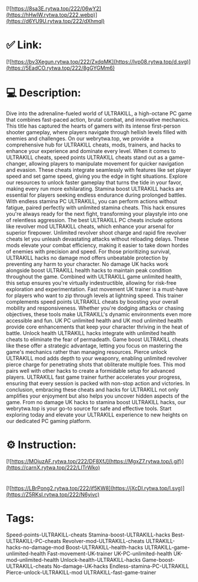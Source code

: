 [![https://8sa3E.rytwa.top/222/06wY2](https://hHwlW.rytwa.top/222.webp)](https://d6YU9U.rytwa.top/222/dXhmql)
# ✅ Link:
[![https://bv3Xegun.rytwa.top/222/ZxdqMK](https://Ivp08.rytwa.top/d.svg)](https://5EadCO.rytwa.top/222/8gGYGMm6)
# 💻 Description:
Dive into the adrenaline-fueled world of ULTRAKILL, a high-octane PC game that combines fast-paced action, brutal combat, and innovative mechanics. This title has captured the hearts of gamers with its intense first-person shooter gameplay, where players navigate through hellish levels filled with enemies and challenges. On our webrytwa.top, we provide a comprehensive hub for ULTRAKILL cheats, mods, trainers, and hacks to enhance your experience and dominate every level.
When it comes to ULTRAKILL cheats, speed points ULTRAKILL cheats stand out as a game-changer, allowing players to manipulate movement for quicker navigation and evasion. These cheats integrate seamlessly with features like set player speed and set game speed, giving you the edge in tight situations. Explore our resources to unlock faster gameplay that turns the tide in your favor, making every run more exhilarating.
Stamina boost ULTRAKILL hacks are essential for players seeking endless endurance during prolonged battles. With endless stamina PC ULTRAKILL, you can perform actions without fatigue, paired perfectly with unlimited stamina cheats. This hack ensures you're always ready for the next fight, transforming your playstyle into one of relentless aggression.
The best ULTRAKILL PC cheats include options like revolver mod ULTRAKILL cheats, which enhance your arsenal for superior firepower. Unlimited revolver shoot charge and rapid fire revolver cheats let you unleash devastating attacks without reloading delays. These mods elevate your combat efficiency, making it easier to take down hordes of enemies with precision and speed.
For those prioritizing survival, ULTRAKILL hacks no damage mod offers unbeatable protection by preventing any harm to your character. No damage UK hacks work alongside boost ULTRAKILL health hacks to maintain peak condition throughout the game. Combined with ULTRAKILL game unlimited health, this setup ensures you're virtually indestructible, allowing for risk-free exploration and experimentation.
Fast movement UK trainer is a must-have for players who want to zip through levels at lightning speed. This trainer complements speed points ULTRAKILL cheats by boosting your overall mobility and responsiveness. Whether you're dodging attacks or chasing objectives, these tools make ULTRAKILL's dynamic environments even more accessible and fun.
UK PC unlimited health and UK mod unlimited health provide core enhancements that keep your character thriving in the heat of battle. Unlock health ULTRAKILL hacks integrate with unlimited health cheats to eliminate the fear of permadeath. Game boost ULTRAKILL cheats like these offer a strategic advantage, letting you focus on mastering the game's mechanics rather than managing resources.
Pierce unlock ULTRAKILL mod adds depth to your weaponry, enabling unlimited revolver pierce charge for penetrating shots that obliterate multiple foes. This mod pairs well with other hacks to create a formidable setup for advanced players. ULTRAKILL fast game trainer further accelerates your progress, ensuring that every session is packed with non-stop action and victories.
In conclusion, embracing these cheats and hacks for ULTRAKILL not only amplifies your enjoyment but also helps you uncover hidden aspects of the game. From no damage UK hacks to stamina boost ULTRAKILL hacks, our webrytwa.top is your go-to source for safe and effective tools. Start exploring today and elevate your ULTRAKILL experience to new heights on our dedicated PC gaming platform.

# ⚙️ Instruction:
[![https://MOjuzAF.rytwa.top/222/DF8XfJ](https://MgxZ7.rytwa.top/i.gif)](https://carnX.rytwa.top/222/LITrWko)
#
[![https://LBrPong2.rytwa.top/222/if5KW8](https://jXcDI.rytwa.top/l.svg)](https://Z5RKsI.rytwa.top/222/N6yivc)
# Tags:
Speed-points-ULTRAKILL-cheats Stamina-boost-ULTRAKILL-hacks Best-ULTRAKILL-PC-cheats Revolver-mod-ULTRAKILL-cheats ULTRAKILL-hacks-no-damage-mod Boost-ULTRAKILL-health-hacks ULTRAKILL-game-unlimited-health Fast-movement-UK-trainer UK-PC-unlimited-health UK-mod-unlimited-health Unlock-health-ULTRAKILL-hacks Game-boost-ULTRAKILL-cheats No-damage-UK-hacks Endless-stamina-PC-ULTRAKILL Pierce-unlock-ULTRAKILL-mod ULTRAKILL-fast-game-trainer





